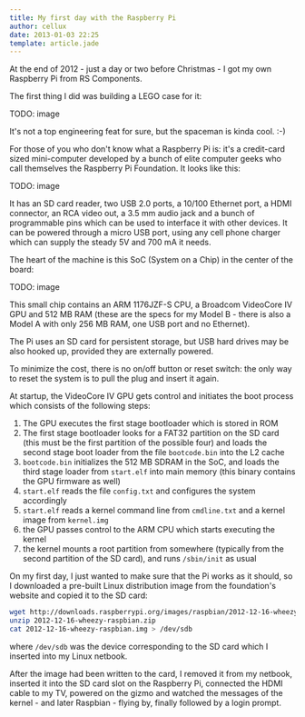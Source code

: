 ```yaml
---
title: My first day with the Raspberry Pi
author: cellux
date: 2013-01-03 22:25
template: article.jade
---
```


At the end of 2012 - just a day or two before Christmas - I got my own Raspberry Pi from RS Components. 

The first thing I did was building a LEGO case for it:

TODO: image

It's not a top engineering feat for sure, but the spaceman is kinda cool. :-)

For those of you who don't know what a Raspberry Pi is: it's a credit-card sized mini-computer developed by a bunch of elite computer geeks who call themselves the Raspberry Pi Foundation. It looks like this:

TODO: image

It has an SD card reader, two USB 2.0 ports, a 10/100 Ethernet port, a HDMI connector, an RCA video out, a 3.5 mm audio jack and a bunch of programmable pins which can be used to interface it with other devices. It can be powered through a micro USB port, using any cell phone charger which can supply the steady 5V and 700 mA it needs.

The heart of the machine is this SoC (System on a Chip) in the center of the board:

TODO: image

This small chip contains an ARM 1176JZF-S CPU, a Broadcom VideoCore IV GPU and 512 MB RAM (these are the specs for my Model B - there is also a Model A with only 256 MB RAM, one USB port and no Ethernet).

The Pi uses an SD card for persistent storage, but USB hard drives may be also hooked up, provided they are externally powered.

To minimize the cost, there is no on/off button or reset switch: the only way to reset the system is to pull the plug and insert it again.

At startup, the VideoCore IV GPU gets control and initiates the boot process which consists of the following steps:

1. The GPU executes the first stage bootloader which is stored in ROM
2. The first stage bootloader looks for a FAT32 partition on the SD card (this must be the first partition of the possible four) and loads the second stage boot loader from the file `bootcode.bin` into the L2 cache
3. `bootcode.bin` initializes the 512 MB SDRAM in the SoC, and loads the third stage loader from `start.elf` into main memory (this binary contains the GPU firmware as well)
4. `start.elf` reads the file `config.txt` and configures the system accordingly
5. `start.elf` reads a kernel command line from `cmdline.txt` and a kernel image from `kernel.img`
6. the GPU passes control to the ARM CPU which starts executing the kernel
7. the kernel mounts a root partition from somewhere (typically from the second partition of the SD card), and runs `/sbin/init` as usual

On my first day, I just wanted to make sure that the Pi works as it should, so I downloaded a pre-built Linux distribution image from the foundation's website and copied it to the SD card:

```bash
wget http://downloads.raspberrypi.org/images/raspbian/2012-12-16-wheezy-raspbian/2012-12-16-wheezy-raspbian.zip
unzip 2012-12-16-wheezy-raspbian.zip
cat 2012-12-16-wheezy-raspbian.img > /dev/sdb
```

where `/dev/sdb` was the device corresponding to the SD card which I inserted into my Linux netbook.

After the image had been written to the card, I removed it from my netbook, inserted it into the SD card slot on the Raspberry Pi, connected the HDMI cable to my TV, powered on the gizmo and watched the messages of the kernel - and later Raspbian - flying by, finally followed by a login prompt.
